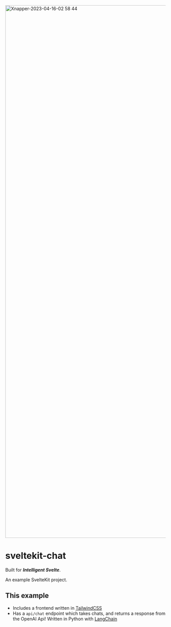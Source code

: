 <img width="1676" alt="Xnapper-2023-04-16-02 58 44" src="https://user-images.githubusercontent.com/20548516/232283556-67a5e493-5685-4335-98bd-23d26b262667.png">

# sveltekit-chat

Built for ***Intelligent Svelte***.

An example SvelteKit project.

## This example 
- Includes a frontend written in [TailwindCSS](https://tailwindcss.com)
- Has a `api/chat` endpoint which takes chats, and returns a response from the OpenAI Api! Written in Python with [LangChain](https://langchain.readthedocs.io/en/latest/)
